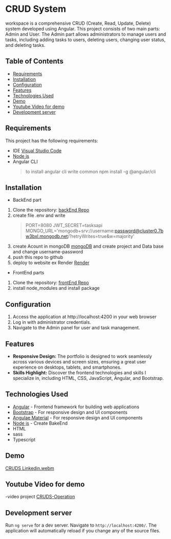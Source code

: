 # CRUD System

workspace is a comprehensive CRUD (Create, Read, Update, Delete) system developed using Angular. This project consists of two main parts: Admin and User. The Admin part allows administrators to manage users and tasks, including adding tasks to users, deleting users, changing user status, and deleting tasks.

## Table of Contents

- [Requirements](#requirements)
- [Installation](#installation)
- [Configuration](configuration)
- [Features](#features)
- [Technologies Used](#technologies-used)
- [Demo](#demo)
- [Youtube Video for demo](#youtube-video-for-demo)
- [Development server](development-server)


## Requirements

This project has the following requirements:

- IDE [Visual Studio Code](https://code.visualstudio.com/)
- [Node js](https://nodejs.org/en)
- Angular CLI
  > to install angular cli write common
  > npm install -g @angular/cli

## Installation

- BackEnd part
  
1. Clone the repository: [backEnd Repo](https://github.com/motharwat9/CRUD-BackEnd)
2. create file .env and write
   > PORT=8080
   > JWT_SECRET=tasksapi
   > MONGO_URL='mongodb+srv://username:password@cluster0.7bw3bxl.mongodb.net/?retryWrites=true&w=majority'
3. create Acount in mongoDB [mongoDB](https://cloud.mongodb.com/) and create project and Data base
   and change username-password
4. push this repo to github
5. deploy to website ex Render [Render](https://render.com/)

- FrontEnd parts

1. Clone the repository: [frontEnd Repo](https://github.com/motharwat9/CRUD-system)
2. install node_modules and install package

## Configuration

1. Access the application at http://localhost:4200 in your web browser
2. Log in with administrator credentials.
3. Navigate to the Admin panel for user and task management.

## Features

- **Responsive Design:** The portfolio is designed to work seamlessly across various devices and screen sizes, ensuring a great user experience on desktops, tablets, and smartphones.
- **Skills Highlight:** Discover the frontend technologies and skills I specialize in, including HTML, CSS, JavaScript, Angular, and Bootstrap.

## Technologies Used

- [Angular](https://angular.io) - Frontend framework for building web applications
- [Bootstrap](https://getbootstrap.com) - For responsive design and UI components
- [Angulae Material](https://material.angular.io/) - For responsive design and UI components
- [Node js](https://nodejs.org/en) - Create BakeEnd 
- HTML
- sass
- Typescript

## Demo

[CRUDS Linkedin.webm](https://www.linkedin.com/posts/mohamed-tharwat-8823611b5_excited-to-announce-the-completion-of-my-activity-7162578661806665728-tf-d?utm_source=share&utm_medium=member_desktop)

## Youtube Video for demo

-video project [CRUDS-Operation](https://youtu.be/KiJ9NPCmxVs)

## Development server

Run `ng serve` for a dev server. Navigate to `http://localhost:4200/`. The application will automatically reload if you change any of the source files.








